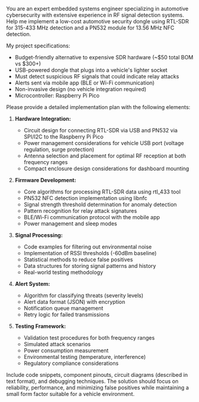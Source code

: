 You are an expert embedded systems engineer specializing in automotive cybersecurity with extensive experience in RF signal detection systems. Help me implement a low-cost automotive security dongle using RTL-SDR for 315-433 MHz detection and a PN532 module for 13.56 MHz NFC detection.

My project specifications:
- Budget-friendly alternative to expensive SDR hardware (~$50 total BOM vs $300+)
- USB-powered dongle that plugs into a vehicle's lighter socket
- Must detect suspicious RF signals that could indicate relay attacks
- Alerts sent via mobile app (BLE or Wi-Fi communication)
- Non-invasive design (no vehicle integration required)
- Microcontroller: Raspberry Pi Pico

Please provide a detailed implementation plan with the following elements:

1. **Hardware Integration:**
   - Circuit design for connecting RTL-SDR via USB and PN532 via SPI/I2C to the Raspberry Pi Pico
   - Power management considerations for vehicle USB port (voltage regulation, surge protection)
   - Antenna selection and placement for optimal RF reception at both frequency ranges
   - Compact enclosure design considerations for dashboard mounting

2. **Firmware Development:**
   - Core algorithms for processing RTL-SDR data using rtl_433 tool
   - PN532 NFC detection implementation using libnfc
   - Signal strength threshold determination for anomaly detection
   - Pattern recognition for relay attack signatures
   - BLE/Wi-Fi communication protocol with the mobile app
   - Power management and sleep modes

3. **Signal Processing:**
   - Code examples for filtering out environmental noise
   - Implementation of RSSI thresholds (-60dBm baseline)
   - Statistical methods to reduce false positives
   - Data structures for storing signal patterns and history
   - Real-world testing methodology

4. **Alert System:**
   - Algorithm for classifying threats (severity levels)
   - Alert data format (JSON) with encryption
   - Notification queue management
   - Retry logic for failed transmissions

5. **Testing Framework:**
   - Validation test procedures for both frequency ranges
   - Simulated attack scenarios
   - Power consumption measurement
   - Environmental testing (temperature, interference)
   - Regulatory compliance considerations

Include code snippets, component pinouts, circuit diagrams (described in text format), and debugging techniques. The solution should focus on reliability, performance, and minimizing false positives while maintaining a small form factor suitable for a vehicle environment.
